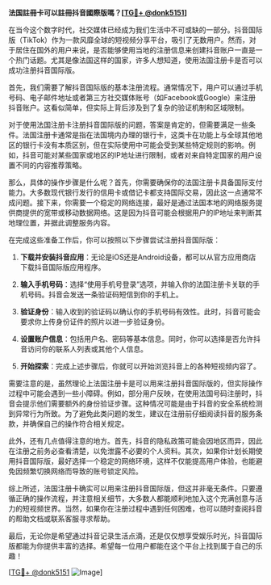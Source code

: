 **法国註冊卡可以註冊抖音國際版嗎？[[TG💪+ @donk5151](https://t.me/s/donk5151)]**

在当今这个数字时代，社交媒体已经成为我们生活中不可或缺的一部分。抖音国际版（TikTok）作为一款风靡全球的短视频分享平台，吸引了无数用户。然而，对于居住在国外的用户来说，是否能够使用当地的注册信息来创建抖音账户一直是一个热门话题。尤其是像法国这样的国家，许多人想知道，使用法国注册卡是否可以成功注册抖音国际版。

首先，我们需要了解抖音国际版的基本注册流程。通常情况下，用户可以通过手机号码、电子邮件地址或者第三方社交媒体账号（如Facebook或Google）来注册抖音账户。这看似简单，但实际上背后涉及到了复杂的验证机制和区域限制。

对于使用法国注册卡注册抖音国际版的问题，答案是肯定的，但需要满足一些条件。法国注册卡通常是指在法国境内办理的银行卡，这类卡在功能上与全球其他地区的银行卡没有本质区别，但在实际使用中可能会受到某些特定规则的影响。例如，抖音可能对某些国家或地区的IP地址进行限制，或者对来自特定国家的用户设置不同的内容推荐策略。

那么，具体的操作步骤是什么呢？首先，你需要确保你的法国注册卡具备国际支付能力。大多数现代银行发行的信用卡或借记卡都支持国际交易，因此这一点通常不成问题。接下来，你需要一个稳定的网络连接，最好是通过法国本地的网络服务提供商提供的宽带或移动数据网络。这是因为抖音可能会根据用户的IP地址来判断其地理位置，并据此调整服务内容。

在完成这些准备工作后，你可以按照以下步骤尝试注册抖音国际版：

1. **下载并安装抖音应用**：无论是iOS还是Android设备，都可以从官方应用商店下载抖音国际版应用程序。
   
2. **输入手机号码**：选择“使用手机号登录”选项，并输入你的法国注册卡关联的手机号码。抖音会发送一条验证码短信到你的手机上。

3. **验证身份**：输入收到的验证码以确认你的手机号码有效性。此时，抖音可能会要求你上传身份证件的照片以进一步验证身份。

4. **设置账户信息**：包括用户名、密码等基本信息。同时，你可以选择是否允许抖音访问你的联系人列表或其他个人信息。

5. **开始探索**：完成上述步骤后，你就可以开始浏览抖音上的各种短视频内容了。

需要注意的是，虽然理论上法国注册卡是可以用来注册抖音国际版的，但实际操作过程中可能会遇到一些小障碍。例如，部分用户反映，在使用法国号码注册时，抖音会提示他们需要额外的身份验证步骤。这种情况可能是由于抖音的安全系统检测到异常行为所致。为了避免此类问题的发生，建议在注册前仔细阅读抖音的服务条款，并确保自己的操作符合相关规定。

此外，还有几点值得注意的地方。首先，抖音的隐私政策可能会因地区而异，因此在注册之前务必查看清楚，以免泄露不必要的个人资料。其次，如果你计划长期使用抖音国际版，最好选择一个稳定的网络环境，这样不仅能提高用户体验，也能避免因频繁切换网络而导致的账号锁定风险。

综上所述，法国注册卡确实可以用来注册抖音国际版，但这并非毫无条件。只要遵循正确的操作流程，并注意相关细节，大多数人都能顺利地加入这个充满创意与活力的短视频世界。当然，如果你在注册过程中遇到任何困难，也可以随时查阅抖音的帮助文档或联系客服寻求帮助。

最后，无论你是希望通过抖音记录生活点滴，还是仅仅想享受娱乐时光，抖音国际版都能为你提供丰富的选择。希望每一位用户都能在这个平台上找到属于自己的乐趣！

[[TG💪+ @donk5151](https://t.me/s/donk5151) ![Image](https://i.postimg.cc/rwNCRYN7/Snipaste-2025-04-30-17-27-05.png)]